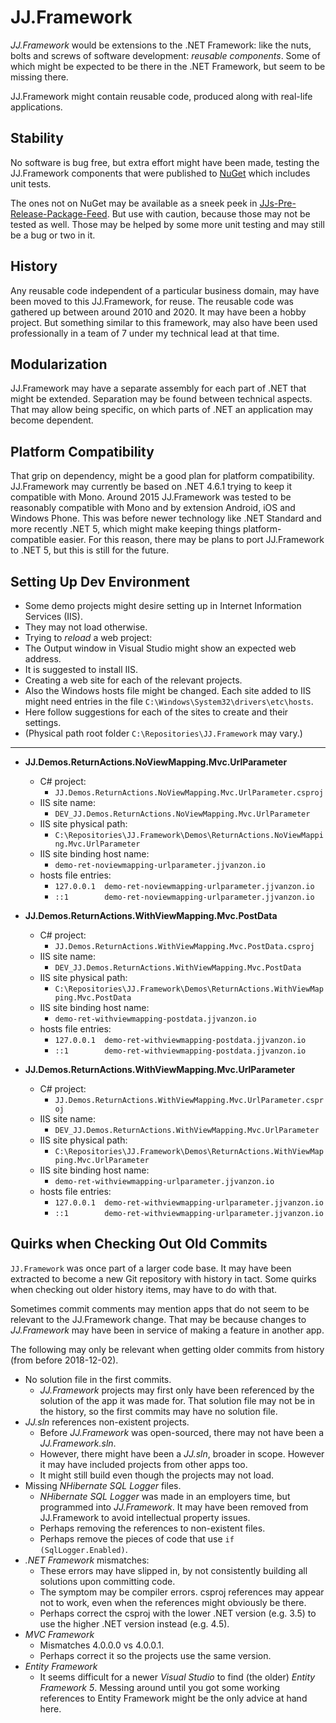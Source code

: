 ﻿JJ.Framework
============

*JJ.Framework* would be extensions to the .NET Framework: like the nuts, bolts and screws of software development: *reusable components*. Some of which might be expected to be there in the .NET Framework, but seem to be missing there.

JJ.Framework might contain reusable code, produced along with real-life applications.


Stability
---------

No software is bug free, but extra effort might have been made, testing the JJ.Framework components that were published to [NuGet](https://www.nuget.org/profiles/jjvanzon) which includes unit tests.

The ones not on NuGet may be available as a sneek peek in [JJs-Pre-Release-Package-Feed](https://dev.azure.com/jjvanzon/JJs%20Software/_packaging?_a=feed&feed=JJs-Pre-Release-Package-Feed). But use with caution, because those may not be tested as well. Those may be helped by some more unit testing and may still be a bug or two in it.


History
-------

Any reusable code independent of a particular business domain, may have been moved to this JJ.Framework, for reuse. The reusable code was gathered up between around 2010 and 2020. It may have been a hobby project. But something similar to this framework, may also have been used professionally in a team of 7 under my technical lead at that time.


Modularization
--------------

JJ.Framework may have a separate assembly for each part of .NET that might be extended. Separation may be found between technical aspects. That may allow being specific, on which parts of .NET an application may become dependent.


Platform Compatibility
----------------------

That grip on dependency, might be a good plan for platform compatibility. JJ.Framework may currently be based on .NET 4.6.1 trying to keep it compatible with Mono. Around 2015 JJ.Framework was tested to be reasonably compatible with Mono and by extension Android, iOS and Windows Phone. This was before newer technology like .NET Standard and more recently .NET 5, which might make keeping things platform-compatible easier. For this reason, there may be plans to port JJ.Framework to .NET 5, but this is still for the future.


Setting Up Dev Environment
--------------------------

- Some demo projects might desire setting up in Internet Information Services (IIS).
- They may not load otherwise.
- Trying to *reload* a web project:
- The Output window in Visual Studio might show an expected web address.
- It is suggested to install IIS.
- Creating a web site for each of the relevant projects.
- Also the Windows hosts file might be changed. Each site added to IIS might need entries in the file `C:\Windows\System32\drivers\etc\hosts`.
- Here follow suggestions for each of the sites to create and their settings.
- (Physical path root folder `C:\Repositories\JJ.Framework` may vary.)

-----

- __JJ.Demos.ReturnActions.NoViewMapping.Mvc.UrlParameter__

    - C# project:
        - `JJ.Demos.ReturnActions.NoViewMapping.Mvc.UrlParameter.csproj`
    - IIS site name:
        - `DEV_JJ.Demos.ReturnActions.NoViewMapping.Mvc.UrlParameter`
    - IIS site physical path:
        - `C:\Repositories\JJ.Framework\Demos\ReturnActions.NoViewMapping.Mvc.UrlParameter`
    - IIS site binding host name:
        - `demo-ret-noviewmapping-urlparameter.jjvanzon.io`
    - hosts file entries:
        - `127.0.0.1  demo-ret-noviewmapping-urlparameter.jjvanzon.io`
        - `::1        demo-ret-noviewmapping-urlparameter.jjvanzon.io`

- __JJ.Demos.ReturnActions.WithViewMapping.Mvc.PostData__

    - C# project:
        - `JJ.Demos.ReturnActions.WithViewMapping.Mvc.PostData.csproj`
    - IIS site name:
        - `DEV_JJ.Demos.ReturnActions.WithViewMapping.Mvc.PostData`
    - IIS site physical path:
        - `C:\Repositories\JJ.Framework\Demos\ReturnActions.WithViewMapping.Mvc.PostData`
    - IIS site binding host name:
        - `demo-ret-withviewmapping-postdata.jjvanzon.io`
    - hosts file entries:
        - `127.0.0.1  demo-ret-withviewmapping-postdata.jjvanzon.io`
        - `::1        demo-ret-withviewmapping-postdata.jjvanzon.io`

- __JJ.Demos.ReturnActions.WithViewMapping.Mvc.UrlParameter__

    - C# project:
        - `JJ.Demos.ReturnActions.WithViewMapping.Mvc.UrlParameter.csproj`
    - IIS site name:
        - `DEV_JJ.Demos.ReturnActions.WithViewMapping.Mvc.UrlParameter`
    - IIS site physical path:
        - `C:\Repositories\JJ.Framework\Demos\ReturnActions.WithViewMapping.Mvc.UrlParameter`
    - IIS site binding host name:
        - `demo-ret-withviewmapping-urlparameter.jjvanzon.io`
    - hosts file entries:
        - `127.0.0.1  demo-ret-withviewmapping-urlparameter.jjvanzon.io`
        - `::1        demo-ret-withviewmapping-urlparameter.jjvanzon.io`

Quirks when Checking Out Old Commits
------------------------------------

`JJ.Framework` was once part of a larger code base. It may have been extracted to become a new Git repository with history in tact. Some quirks when checking out older history items, may have to do with that.

Sometimes commit comments may mention apps that do not seem to be relevant to the JJ.Framework change. That may be because changes to *JJ.Framework* may have been in service of making a feature in another app.

The following may only be relevant when getting older commits from history (from before 2018-12-02).

- No solution file in the first commits.
    - *JJ.Framework* projects may first only have been referenced by the solution of the app it was made for. That solution file may not be in the history, so the first commits may have no solution file.
- *JJ.sln* references non-existent projects.
    - Before *JJ.Framework* was open-sourced, there may not have been a *JJ.Framework.sln*.
    - However, there might have been a *JJ.sln*, broader in scope. However it may have included projects from other apps too.
    - It might still build even though the projects may not load.
- Missing *NHibernate SQL Logger* files.
    - *NHibernate SQL Logger* was made in an employers time, but programmed into *JJ.Framework*. It may have been removed from JJ.Framework to avoid intellectual property issues.
    - Perhaps removing the references to non-existent files.
    - Perhaps remove the pieces of code that use `if (SqlLogger.Enabled)`.
- *.NET Framework* mismatches:
    - These errors may have slipped in, by not consistently building all solutions upon committing code.
    - The symptom may be compiler errors. csproj references may appear not to work, even when the references might obviously be there.
    - Perhaps correct the csproj with the lower .NET version (e.g. 3.5) to use the higher .NET version instead (e.g. 4.5).
- *MVC Framework*
    - Mismatches 4.0.0.0 vs 4.0.0.1.
    - Perhaps correct it so the projects use the same version.
- *Entity Framework*
    - It seems difficult for a newer *Visual Studio* to find (the older) *Entity Framework 5*. Messing around until you got some working references to Entity Framework might be the only advice at hand here.
